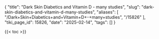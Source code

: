 {
    "title": "Dark Skin Diabetics and Vitamin D - many studies",
    "slug": "dark-skin-diabetics-and-vitamin-d-many-studies",
    "aliases": [
        "/Dark+Skin+Diabetics+and+Vitamin+D+-+many+studies",
        "/15826"
    ],
    "tiki_page_id": 15826,
    "date": "2025-02-14",
    "tags": []
}


{{< toc >}}